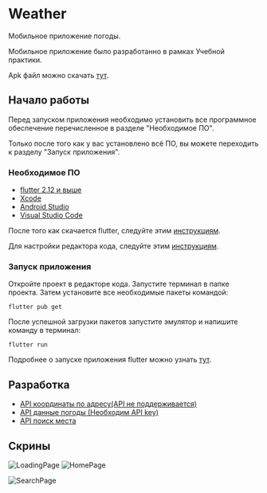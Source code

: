 # Weather

Мобильное приложение погоды.

Мобильное приложение было разработанно в рамках Учебной практики.

Apk файл можно скачать [тут](https://github.com/EgorShiryaev/Weather/releases).

## Начало работы

Перед запуском приложения необходимо установить все программное обеспечение перечисленное в разделе "Необходимое ПО". 

Только после того как у вас установлено всё ПО, вы можете переходить к разделу "Запуск приложения".

### Необходимое ПО

- [flutter 2.12 и выше](https://docs.flutter.dev/development/tools/sdk/releases)
- [Xcode](https://apps.apple.com/ru/app/xcode/id497799835?mt=12)
- [Android Studio](https://developer.android.com/studio)
- [Visual Studio Code](https://code.visualstudio.com/)

После того как скачается flutter, следуйте этим [инструкциям](https://docs.flutter.dev/get-started/install).

Для настройки редактора кода, следуйте этим [инструкциям](https://docs.flutter.dev/get-started/editor?tab=vscode).

### Запуск приложения

Откройте проект в редакторе кода. Запустите терминал в папке проекта. Затем установите все необходимые пакеты командой:

```
flutter pub get
```

После успешной загрузки пакетов запустите эмулятор и напишите команду в терминал:

```
flutter run
```

Подробнее о запуске приложения flutter можно узнать [тут](https://docs.flutter.dev/get-started/test-drive?tab=vscode).

## Разработка

- [API координаты по адресу(API не поддерживается)](search.maps.sputnik.ru)
- [API данные погоды (Необходим API key)]( https://openweathermap.org)
- [API поиск места](https://developers.google.com/maps/documentation/places/web-service/overview)

## Скрины

![LoadingPage](https://user-images.githubusercontent.com/80877621/196800859-f47eb013-2b02-4431-83a5-35928aad94d5.png)
![HomePage](https://user-images.githubusercontent.com/80877621/196800898-a11d8cd7-3a0d-40c9-9f95-4f72a4baf15b.png)

![SearchPage](https://user-images.githubusercontent.com/80877621/196800965-3a99e647-438f-4412-aadd-c600135b7938.png)
